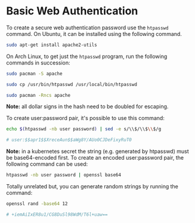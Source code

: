 # Basic Web Authentication

To create a secure web authentication password use the `htpasswd` command. On Ubuntu, it can be installed using the following command.

```bash
sudo apt-get install apache2-utils
```

On Arch Linux, to get just the `htpasswd` program, run the following commands in succession:

```bash
sudo pacman -S apache

sudo cp /usr/bin/htpasswd /usr/local/bin/htpasswd

sudo pacman -Rncs apache
```

**Note:** all dollar signs in the hash need to be doubled for escaping.

To create user:password pair, it's possible to use this command:

```bash
echo $(htpasswd -nb user password) | sed -e s/\\$/\\$\\$/g

# user:$$apr1$$XreceAun$$aWg8Y/AUo0CJDeFixyRuT0
```

**Note:** in a kubernetes secret the string (e.g. generated by htpasswd) must be base64-encoded first. To create an encoded user:password pair, the following command can be used:

```bash
htpasswd -nb user password | openssl base64
```

Totally unrelated but, you can generate random strings by running the command:

```bash
openssl rand -base64 12

# +iemAiIxER8u1/CG8DuSl98WdM/T6l+uaw==
```
